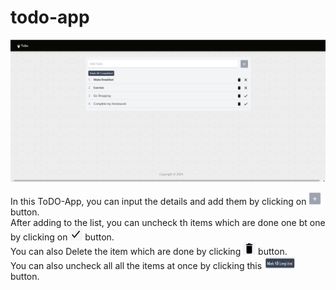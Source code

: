 # todo-app

![todo-app](/src/assets/cover.png)

In this ToDO-App, you can input the details and add them by clicking on <img src="/src/assets/add.png" width="20" height="20"> button.
<br />
After adding to the list, you can uncheck th items which are done one bt one by clicking on <img src="/src/assets/tick.png" width="20" height="20"> button.
<br />
You can also Delete the item which are done by clicking <img src="/src/assets/delete.png" width="20" height="20"> button.
<br />
You can also uncheck all all the items at once by clicking this <img src="/src/assets/mark.png" width="50" height="20"> button.
